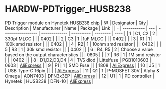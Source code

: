 # HARDW-PDTrigger_HUSB238
PD Trigger module on Hynetek HUSB238 chip
| № | Designator  | Qty | Description       | Manufacturer  | Name       | Package  | Link |
| - | ----------- | --- | ----------------- | ------------- | ---------- | -------- | ---- |
| 1 | C1, C2      | 2   | 330pf MLCC        |               |            | 0402     |      |
| 2 | C3          | 1   | 1uF MLCC          |               |            | 0402     |      |
| 3 | R1          | 1   | 100k smd resistor |               |            | 0402     |      |
| 4 | R2          | 1   | 10ohm smd resistor |               |            | 0402     |      |
| 5 | R3          | 1   | 30k smd resistor  |               |            | 0402     |      |
| 6 | R4, R5      | 2   | Choose a value based on the output characteristics  |               |            | 0805     |      |
| 7 | R6          | 1   | 1M smd resistor   |               |            | 0402     |      |
| 8 | D1,D2,D3,D4 | 4   | TVS diod          | Littelfuse    | PGB1010603 | 0603     | [AliExpress](https://aliexpress.ru/item/32895822186.html) |
| 9 | F1          | 1   | SMD Fuse          |               |            | 1808     | [AliExpress](https://aliexpress.ru/item/33048094198.html) |
| 10 | J5          | 1   | USB Type-C 16pin  |               |            |          | [AliExpress](https://aliexpress.ru/item/33013020868.html) |
| 11 | Q1          | 1   | P-MOSFET 30V      | Alpha & Omega | AON7403    | DFN3x3EP | [AliExpress](https://aliexpress.ru/item/1005003805312191.html) |
| 12 | U1          | 1   | PD controller     | Hynetek       | HUSB238    | DFN-10   | [AliExpress](https://aliexpress.ru/item/1005002906568952.html) |
